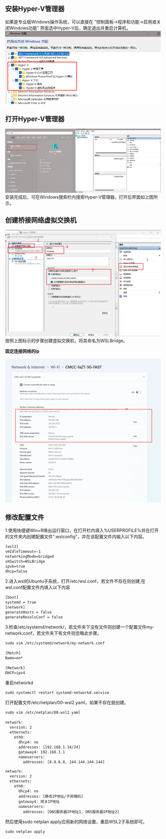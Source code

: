 ## 安装Hyper-V管理器
如果是专业版Windows操作系统，可以直接在
“控制面板->程序和功能->启用或关闭Windows功能”
界面选中Hyper-V后，确定退出并重启计算机。
![开启Hyper-V功能](./img/开启Hyper-V功能.png)

## 打开Hyper-V管理器
![Hyper-V管理器界面](./img/Hyper-V管理器.png)
安装完成后，可在Windows搜索栏内搜索Hyper-V管理器，打开后界面如上图所示。

## 创建桥接网络虚拟交换机
![创建桥接网络虚拟交换机](./img/创建桥接网络虚拟交换机.png)
按照上图标示的步骤创建虚拟交换机，将其命名为WSLBridge。

**固定连接网络的ip**

![固定连接网络的ip](img/2024-03-23-11-34-15.png)

## 修改配置文件

1.使用快捷键Win+R唤出运行窗口，在打开栏内填入%USERPROFILE%并在打开的文件夹内创建配置文件".wslconfig"，并在该配置文件内输入以下内容。
```text:no-line-numbers
[wsl2]
vmIdleTimeout=-1
networkingMode=bridged
vmSwitch=WSLBridge
ipv6=true
dhcp=false
```

2.进入wsl的Ubuntu子系统，打开/etc/wsl.conf，若文件不存在则创建,在wsl.conf配置文件内填入以下内容
```text:no-line-numbers
[boot]
systemd = true
[network]
generateHosts = false
generateResolvConf = false
```

3.检查/etc/systemd/network/，若文件夹下没有文件则创建一个配置文件my-network.conf，若文件夹下有文件则忽略此步骤。
```shell:no-line-numbers
sudo vim /etc/systemd/network/my-network.conf

[Match]
Name=en*
 
[Network]
DHCP=ipv4
```

重启networkd
```shell:no-line-numbers
sudo systemctl restart systemd-networkd.service
```

打开配置文件/etc/netplan/00-wsl2.yaml，如果不存在就创建。
```shell:no-line-numbers
sudo vim /etc/netplan/00-wsl2.yaml

network:
  version: 2
  ethernets:
    eth0:
      dhcp4: no
      addresses: [192.168.1.14/24]
      gateway4: 192.168.1.1
      nameservers:
        addresses: [8.8.8.8, 144.144.144.144]
```

```text:no-line-numbers
network:
  version: 2
  ethernets:
    eth0:
      dhcp4: no
      addresses: [静态IP地址/子网掩码]
      gateway4: 网关IP地址
      nameservers:
        addresses: [DNS服务器IP地址1, DNS服务器IP地址2]
```

然后使用sudo netplan apply应用新的网络设置，重启WSL2子系统即可。
```shell:no-line-numbers
sudo netplan apply
```
